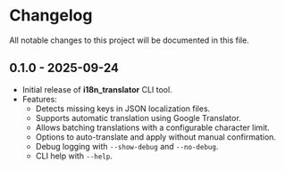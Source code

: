# Changelog

All notable changes to this project will be documented in this file.

## 0.1.0 - 2025-09-24
- Initial release of **i18n_translator** CLI tool.
- Features:
    - Detects missing keys in JSON localization files.
    - Supports automatic translation using Google Translator.
    - Allows batching translations with a configurable character limit.
    - Options to auto-translate and apply without manual confirmation.
    - Debug logging with `--show-debug` and `--no-debug`.
    - CLI help with `--help`.
